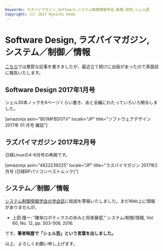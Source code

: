 ```yaml
---
Keywords: ラズパイマガジン,Software,システム制御情報学会,執筆,研究,シェル芸
Copyright: (C) 2017 Ryuichi Ueda
---
```


# Software Design, ラズパイマガジン, システム／制御／情報
<a href="/?post=08862">こちら</a>では悪質な記事を書きましたが、最近立て続けに出版があったので真面目に報告いたします。

<h2>Software Design 2017年1月号</h2>

シェル30本ノックを6ページくらい書き、あと全編にわたっていろいろ関与しました。

[amazonjs asin="B01MFBDOTV" locale="JP" title="ソフトウェアデザイン 2017年 01 月号 雑誌"]

<h2>ラズパイマガジン 2017年2月号</h2>

日経Linuxの4-6月号の再掲です。

[amazonjs asin="4822239225" locale="JP" title="ラズパイマガジン 2017年2月号 (日経BPパソコンベストムック)"]

<h2>システム／制御／情報</h2>

<a href="https://www.iscie.or.jp/pub/journal">システム制御情報学会の学会誌</a>に総説を寄稿いたしました。まだWeb上に情報がありませんが、
<ul>
	<li>上田 隆一:
“確率ロボティクスの歩みと将来展望,”
システム/制御/情報, Vol. 60, No. 12, pp. 503-508, 2016.</li>
</ul>
です。<strong>著者略歴で「シェル芸」という言葉を出しました。</strong>



以上、よろしくお願い申し上げます。

